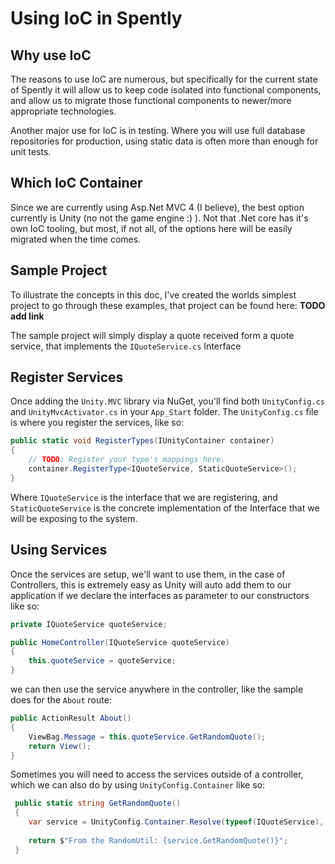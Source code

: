 # Using IoC in Spently

## Why use IoC

The reasons to use IoC are numerous, but specifically for the current state of Spently it will allow us to keep code isolated into functional components, and allow us to migrate those functional components to newer/more appropriate technologies.

Another major use for IoC is in testing.  Where you will use full database repositories for production, using static data is often more than enough for unit tests.



## Which IoC Container

Since we are currently using Asp.Net MVC 4 (I believe), the best option currently is Unity (no not the game engine :) ).  Not that .Net core has it's own IoC tooling, but most, if not all, of the options here will be easily migrated when the time comes.



## Sample Project

To illustrate the concepts in this doc, I've created the worlds simplest project to go through these examples, that project can be found here: **TODO add link**

The sample project will simply display a quote received form a quote service, that implements the `IQuoteService.cs` Interface



## Register Services

Once adding the `Unity.MVC` library via NuGet, you'll find both `UnityConfig.cs` and `UnityMvcActivator.cs` in your `App_Start` folder.  The `UnityConfig.cs` file is where you register the services, like so:

```csharp
public static void RegisterTypes(IUnityContainer container)
{
	// TODO: Register your type's mappings here.
    container.RegisterType<IQuoteService, StaticQuoteService>();
}
```

Where `IQuoteService` is the interface that we are registering, and `StaticQuoteService` is the concrete implementation of the Interface that we will be exposing to the system.



## Using Services

Once the services are setup, we'll want to use them, in the case of Controllers, this is extremely easy as Unity will auto add them to our application if we declare the interfaces as parameter to our constructors like so:

```csharp
private IQuoteService quoteService;

public HomeController(IQuoteService quoteService)
{
	this.quoteService = quoteService;
}
```

we can then use the service anywhere in the controller, like the sample does for the `About` route:

```csharp
public ActionResult About()
{
	ViewBag.Message = this.quoteService.GetRandomQuote();
	return View();
}
```

Sometimes you will need to access the services outside of a controller, which we can also do by using `UnityConfig.Container` like so:

```csharp
 public static string GetRandomQuote()
 {
 	var service = UnityConfig.Container.Resolve(typeof(IQuoteService), null) as IQuoteService;
 	
    return $"From the RandomUtil: {service.GetRandomQuote()}";
 }
```



